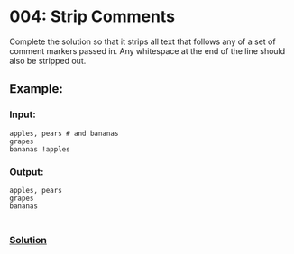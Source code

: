 # 004: Strip Comments 

Complete the solution so that it strips all text that follows any of a set of comment markers passed in. Any whitespace at the end of the line should also be stripped out. 

## Example:

### Input:

```
apples, pears # and bananas
grapes
bananas !apples
```

### Output:

```
apples, pears
grapes
bananas
```

### <br>[Solution](main.py)